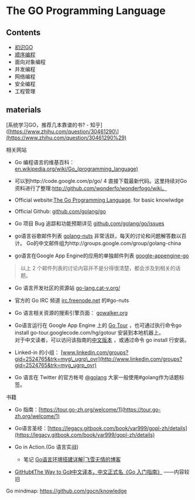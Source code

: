 # The GO Programming Language

## Contents
* [初识GO](1.初识Go.md)
* [顺序编程](2.顺序编程.md)
* 面向对象编程
* 并发编程
* 网络编程
* 安全编程
* 工程管理

## materials

[系统学习GO，推荐几本靠谱的书? - 知乎]([https://www.zhihu.com/question/30461290\](https://www.zhihu.com/question/30461290%29)

相关网站

* Go 编程语言的维基百科： [en.wikipedia.org/wiki/Go\_\(programming\_language\)](http://en.wikipedia.org/wiki/Go_%28programming_language%29)

* 可以到http://code.google.com/p/go/ 4 直接下载最新代码。这里持续对Go资料进行了整理:http://github.com/wonderfo/wonderfogo/wiki。

* Official website:[The Go Programming Language](https://golang.org/). for basic knowlwdge


* Official Github: [github.com/golang/go](https://github.com/golang/go)

* Go 项目 Bug 追踪和功能预期详见 [github.com/golang/go/issues](https://github.com/golang/go/issues)

* go语言谷歌邮件列表  [golang-nuts](http://groups.google.com/group/golang-nuts/)  非常活跃，每天的讨论和问题解答数以百计。
Go的中文邮件组为http://groups.google.com/group/golang-china

* go语言在Google App Engine的应用的单独邮件列表 [google-appengine-go](https://groups.google.com/forum/#!forum/google-appengine-go)

> 以上 2 个邮件列表的讨论内容并不是分得很清楚，都会涉及到相关的话题。

* Go 语言开发社区的资源站 [go-lang.cat-v.org/](#)

* 官方的 Go IRC 频道 [irc.freenode.net](http://irc.freenode.net/)  的#go-nuts

* Go 语言相关资源的搜索引擎页面： [gowalker.org](https://gowalker.org/)

* Go语言运行在 Google App Engine 上的  [Go Tour](http://tour.golang.org/) ，也可通过执行命令go install go-tour.googlecode.com/hg/gotour 安装到本地机器上。  
  对于中文读者，可以访问该指南的[中文版本](http://go-tour-zh.appspot.com/) ，或通过命令 go install 行安装。

* Linked-in 的小组： [www.linkedin.com/groups?gid=2524765&trk=myg\_ugrp\_ovr](http://www.linkedin.com/groups?gid=2524765&trk=myg_ugrp_ovr)

* Go 语言在 Twitter 的官方帐号 [@golang](https://twitter.com/golang) 大家一般使用\#golang作为话题标签。

书籍

* Go 指南：[https://tour.go-zh.org/welcome/1](https://tour.go-zh.org/welcome/1)

* Go语言圣经：[https://legacy.gitbook.com/book/yar999/gopl-zh/details](https://legacy.gitbook.com/book/yar999/gopl-zh/details)

* Go in Action.\(Go 语言实战\)

  * 笔记 [Go语言环境搭建详解\|飞雪无情的博客](http://www.flysnow.org/2017/01/05/install-golang.html)

* [GitHub《The Way to Go》中文译本，中文正式名《Go 入门指南》](https://github.com/Unknwon/the-way-to-go_ZH_CN)   ——内容较旧




Go mindmap: https://github.com/gocn/knowledge


